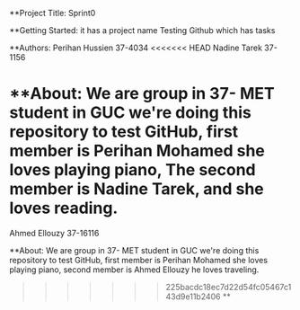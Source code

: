 **Project Title: Sprint0 

**Getting Started: it has a project name Testing Github which has tasks

**Authors:
Perihan Hussien 37-4034
<<<<<<< HEAD
Nadine Tarek 37-1156

**About: We are group in 37- MET student in GUC we're doing this repository to test GitHub, first member is Perihan Mohamed she loves playing piano,
The second member is Nadine Tarek, and she loves reading.
=======
Ahmed Ellouzy 37-16116

**About: We are group in 37- MET student in GUC we're doing this repository to test GitHub, first member is Perihan Mohamed she loves playing piano, second member is Ahmed Ellouzy he loves traveling.
>>>>>>> 225bacdc18ec7d22d54fc05467c143d9e11b2406
**
